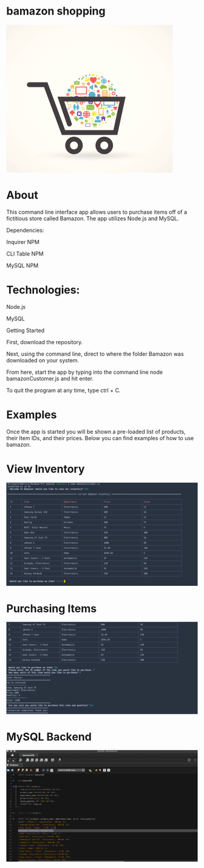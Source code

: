 # bamazon shopping

![Cart](https://github.com/darup67/bamazon/blob/master/images/shoppingcart.jpeg)

# About

This command line interface app allows users to purchase items off of a fictitious store called Bamazon. The app utilizes Node.js and MySQL.

Dependencies:

Inquirer NPM

CLI Table NPM

MySQL NPM

# Technologies:

Node.js

MySQL


Getting Started

First, download the repository.

Next, using the command line, direct to where the folder Bamazon was downloaded on your system.

From here, start the app by typing into the command line node bamazonCustomer.js and hit enter.

To quit the program at any time, type ctrl + C.

# Examples 

Once the app is started you will be shown a pre-loaded list of products, their Item IDs, and their prices. Below you can find examples of how to use bamazon. 

# View Inventory 

![View Inventory](https://github.com/darup67/bamazon/blob/master/images/bamazoninventory.png)

# Purchasing Items 

![View Inventory](https://github.com/darup67/bamazon/blob/master/images/bamazonitempurchased.png)

# MySQL Backend 

![View Inventory](https://github.com/darup67/bamazon/blob/master/images/MySQL%20Inventory%20bamazon.png)

